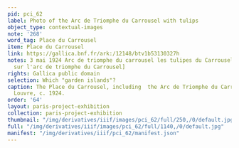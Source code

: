 ```yaml
---
pid: pci_62
label: Photo of the Arc de Triomphe du Carrousel with tulips
object_type: contextual-images
note: '268'
word_tag: Place du Carrousel
item: Place du Carrousel
link: https://gallica.bnf.fr/ark:/12148/btv1b53130327h
notes: 3 mai 1924 Arc de triomphe du carrousel les tulipes du Carrousel [avec vue
  sur l'arc de triomphe du Carrousel]
rights: Gallica public domain
selection: Which "garden islands"?
caption: The Place du Carrousel, including  the Arc de Triomphe du Carrousel and the
  Louvre, c. 1924.
order: '64'
layout: paris-project-exhibition
collection: paris-project-exhibition
thumbnail: "/img/derivatives/iiif/images/pci_62/full/250,/0/default.jpg"
full: "/img/derivatives/iiif/images/pci_62/full/1140,/0/default.jpg"
manifest: "/img/derivatives/iiif/pci_62/manifest.json"
---
```

